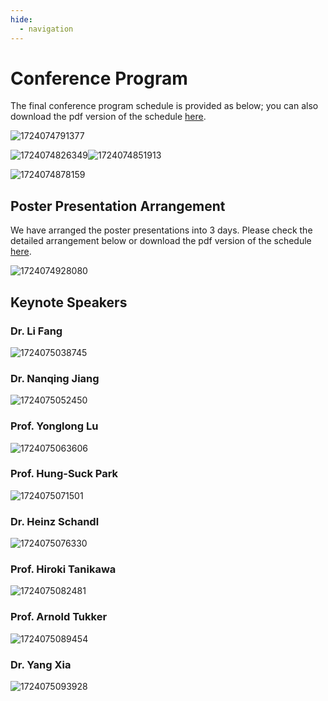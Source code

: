 ```yaml
---
hide:
  - navigation
---
```


# Conference Program

The final conference program schedule is provided as below; you can also download the pdf version of the schedule [here](image/index/1724074529603.pdf).

![1724074791377](image/index/1724074791377.png)

![1724074826349](image/index/1724074826349.png)![1724074851913](image/index/1724074851913.png)

![1724074878159](image/index/1724074878159.png)

## Poster Presentation Arrangement

We have arranged the poster presentations into 3 days. Please check the detailed arrangement below or download the pdf version of the schedule [here](image/index/1724074529603.pdf).

![1724074928080](image/index/1724074928080.png)

## Keynote Speakers

### Dr. Li Fang

![1724075038745](image/index/1724075038745.png)

### Dr. Nanqing Jiang

![1724075052450](image/index/1724075052450.png)

### Prof. Yonglong Lu

![1724075063606](image/index/1724075063606.png)

### Prof. Hung-Suck Park

![1724075071501](image/index/1724075071501.png)

### Dr. Heinz Schandl

![1724075076330](image/index/1724075076330.png)

### Prof. Hiroki Tanikawa

![1724075082481](image/index/1724075082481.png)

### Prof. Arnold Tukker

![1724075089454](image/index/1724075089454.png)

### Dr. Yang Xia

![1724075093928](image/index/1724075093928.png)
